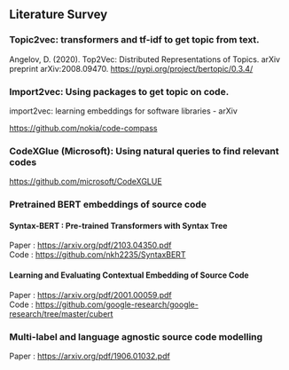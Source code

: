 ## Literature Survey


### Topic2vec: transformers and tf-idf to get topic from text.

Angelov, D. (2020). Top2Vec: Distributed Representations of Topics. arXiv preprint arXiv:2008.09470.
https://pypi.org/project/bertopic/0.3.4/



### Import2vec: Using packages to get topic on code.

import2vec: learning embeddings for software libraries - arXiv

https://github.com/nokia/code-compass



### CodeXGlue (Microsoft): Using natural queries to find relevant codes

https://github.com/microsoft/CodeXGLUE

### Pretrained BERT embeddings of source code

#### Syntax-BERT : Pre-trained Transformers with Syntax Tree
Paper : https://arxiv.org/pdf/2103.04350.pdf   
Code : https://github.com/nkh2235/SyntaxBERT

#### Learning and Evaluating Contextual Embedding of Source Code
Paper : https://arxiv.org/pdf/2001.00059.pdf    
Code : https://github.com/google-research/google-research/tree/master/cubert

### Multi-label and language agnostic source code modelling

Paper : https://arxiv.org/pdf/1906.01032.pdf